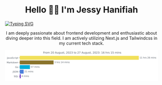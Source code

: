 <h1 align="center">Hello 👋🏻 I'm Jessy Hanifiah</h1>
<a href="https://git.io/typing-svg" ><img src="https://readme-typing-svg.herokuapp.com?font=Fira+Code&size=34&pause=1000&color=F0DB4F&center=true&width=1400&lines=I'm+a+Frontend+Enthusiast" alt="Typing SVG" align="center" /></a>
<p align="center">I am deeply passionate about frontend development and enthusiastic about diving deeper into this field. I am actively utilizing Next.js and Tailwindcss in my current tech stack.</p>

<img
  src="https://github.com/jeeehaan/jeeehaan/blob/main/images/stat.svg"
  alt="Jeeehaan"
/>
